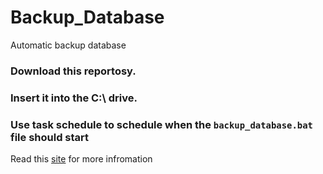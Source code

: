 # Backup_Database
Automatic backup database

### Download this reportosy.
### Insert it into the C:\ drive.
### Use task schedule to schedule when the `backup_database.bat` file should start

Read this [site](https://www.windowscentral.com/how-create-automated-task-using-task-scheduler-windows-10) for more infromation
